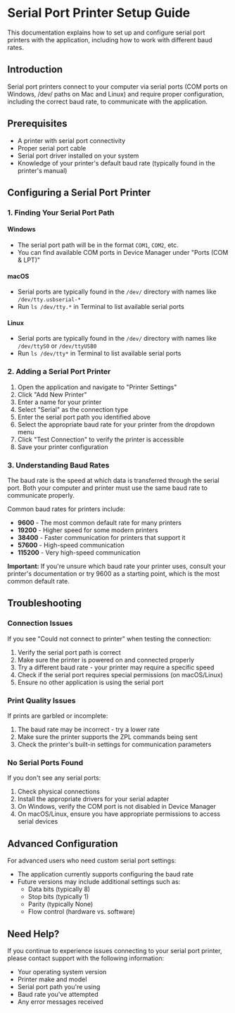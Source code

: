 # Serial Port Printer Setup Guide

This documentation explains how to set up and configure serial port printers with the application, including how to work with different baud rates.

## Introduction

Serial port printers connect to your computer via serial ports (COM ports on Windows, /dev/ paths on Mac and Linux) and require proper configuration, including the correct baud rate, to communicate with the application.

## Prerequisites

- A printer with serial port connectivity
- Proper serial port cable
- Serial port driver installed on your system
- Knowledge of your printer's default baud rate (typically found in the printer's manual)

## Configuring a Serial Port Printer

### 1. Finding Your Serial Port Path

#### Windows
- The serial port path will be in the format `COM1`, `COM2`, etc.
- You can find available COM ports in Device Manager under "Ports (COM & LPT)"

#### macOS
- Serial ports are typically found in the `/dev/` directory with names like `/dev/tty.usbserial-*`
- Run `ls /dev/tty.*` in Terminal to list available serial ports

#### Linux
- Serial ports are typically found in the `/dev/` directory with names like `/dev/ttyS0` or `/dev/ttyUSB0`
- Run `ls /dev/tty*` in Terminal to list available serial ports

### 2. Adding a Serial Port Printer

1. Open the application and navigate to "Printer Settings"
2. Click "Add New Printer"
3. Enter a name for your printer
4. Select "Serial" as the connection type
5. Enter the serial port path you identified above
6. Select the appropriate baud rate for your printer from the dropdown menu
7. Click "Test Connection" to verify the printer is accessible
8. Save your printer configuration

### 3. Understanding Baud Rates

The baud rate is the speed at which data is transferred through the serial port. Both your computer and printer must use the same baud rate to communicate properly.

Common baud rates for printers include:

- **9600** - The most common default rate for many printers
- **19200** - Higher speed for some modern printers
- **38400** - Faster communication for printers that support it
- **57600** - High-speed communication
- **115200** - Very high-speed communication

**Important:** If you're unsure which baud rate your printer uses, consult your printer's documentation or try 9600 as a starting point, which is the most common default rate.

## Troubleshooting

### Connection Issues

If you see "Could not connect to printer" when testing the connection:

1. Verify the serial port path is correct
2. Make sure the printer is powered on and connected properly
3. Try a different baud rate - your printer may require a specific speed
4. Check if the serial port requires special permissions (on macOS/Linux)
5. Ensure no other application is using the serial port

### Print Quality Issues

If prints are garbled or incomplete:

1. The baud rate may be incorrect - try a lower rate
2. Make sure the printer supports the ZPL commands being sent
3. Check the printer's built-in settings for communication parameters

### No Serial Ports Found

If you don't see any serial ports:

1. Check physical connections
2. Install the appropriate drivers for your serial adapter
3. On Windows, verify the COM port is not disabled in Device Manager
4. On macOS/Linux, ensure you have appropriate permissions to access serial devices

## Advanced Configuration

For advanced users who need custom serial port settings:

- The application currently supports configuring the baud rate
- Future versions may include additional settings such as:
  - Data bits (typically 8)
  - Stop bits (typically 1)
  - Parity (typically None)
  - Flow control (hardware vs. software)

## Need Help?

If you continue to experience issues connecting to your serial port printer, please contact support with the following information:

- Your operating system version
- Printer make and model
- Serial port path you're using
- Baud rate you've attempted
- Any error messages received
